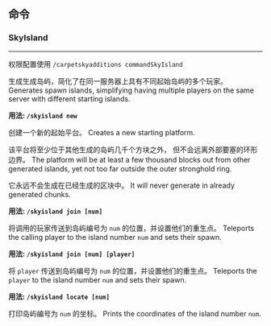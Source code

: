 ## 命令

### SkyIsland ###

----
权限配置使用 ```/carpetskyadditions commandSkyIsland```

生成生成岛屿，简化了在同一服务器上具有不同起始岛屿的多个玩家。
Generates spawn islands, simplifying having multiple players on the same server with different starting islands.

**用法: `/skyisland new`**

创建一个新的起始平台。
Creates a new starting platform.

该平台将至少位于其他生成的岛屿几千个方块之外，
但不会远离外部要塞的环形边界。
The platform will be at least a few thousand blocks out from other generated islands,
yet not too far outside the outer stronghold ring.

它永远不会生成在已经生成的区块中。
It will never generate in already generated chunks.


**用法: `/skyisland join [num]`**

将调用的玩家传送到岛屿编号为 `num` 的位置，并设置他们的重生点。
Teleports the calling player to the island number `num` and sets their spawn.

**用法: `/skyisland join [num] [player]`**

将 `player` 传送到岛屿编号为 `num` 的位置，并设置他们的重生点。
Teleports the `player` to the island number `num` and sets their spawn.

**用法: `/skyisland locate [num]`**

打印岛屿编号为 `num` 的坐标。
Prints the coordinates of the island number `num`.
